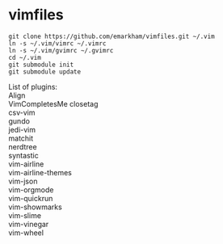 # vimfiles


    git clone https://github.com/emarkham/vimfiles.git ~/.vim  
    ln -s ~/.vim/vimrc ~/.vimrc  
    ln -s ~/.vim/gvimrc ~/.gvimrc  
    cd ~/.vim  
    git submodule init  
    git submodule update  

List of plugins:   
  Align  
  VimCompletesMe
  closetag  
  csv-vim  
  gundo  
  jedi-vim  
  matchit  
  nerdtree  
  syntastic  
  vim-airline  
  vim-airline-themes  
  vim-json  
  vim-orgmode  
  vim-quickrun  
  vim-showmarks  
  vim-slime  
  vim-vinegar  
  vim-wheel  
